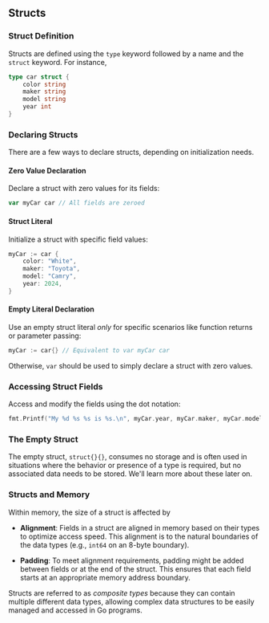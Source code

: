 ## Structs

### Struct Definition

Structs are defined using the `type` keyword followed by a name and the `struct` keyword. For instance,

```go
type car struct {
	color string
	maker string
	model string
	year int
}
```

### Declaring Structs

There are a few ways to declare structs, depending on initialization needs.

#### Zero Value Declaration

Declare a struct with zero values for its fields:

```go
var myCar car // All fields are zeroed
```

#### Struct Literal

Initialize a struct with specific field values:

```go
myCar := car {
	color: "White",
	maker: "Toyota",
	model: "Camry",
	year: 2024,
}
```

#### Empty Literal Declaration

Use an empty struct literal _only_ for specific scenarios like function returns or parameter passing:

```go
myCar := car{} // Equivalent to var myCar car
```

Otherwise, `var` should be used to simply declare a struct with zero values.

### Accessing Struct Fields

Access and modify the fields using the dot notation:

```go
fmt.Printf("My %d %s %s is %s.\n", myCar.year, myCar.maker, myCar.model, myCar.color)
```

### The Empty Struct

The empty struct, `struct{}{}`, consumes no storage and is often used in situations where the behavior or presence of a type is required, but no associated data needs to be stored. We'll learn more about these later on.

### Structs and Memory

Within memory, the size of a struct is affected by

- **Alignment**: Fields in a struct are aligned in memory based on their types to optimize access speed. This alignment is to the natural boundaries of the data types (e.g., `int64` on an 8-byte boundary).

- **Padding**: To meet alignment requirements, padding might be added between fields or at the end of the struct. This ensures that each field starts at an appropriate memory address boundary.

Structs are referred to as _composite types_ because they can contain multiple different data types, allowing complex data structures to be easily managed and accessed in Go programs.
